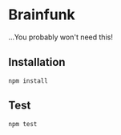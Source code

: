 # Brainfunk

...You probably won't need this!

## Installation
```
npm install
```
## Test
```
npm test
```
